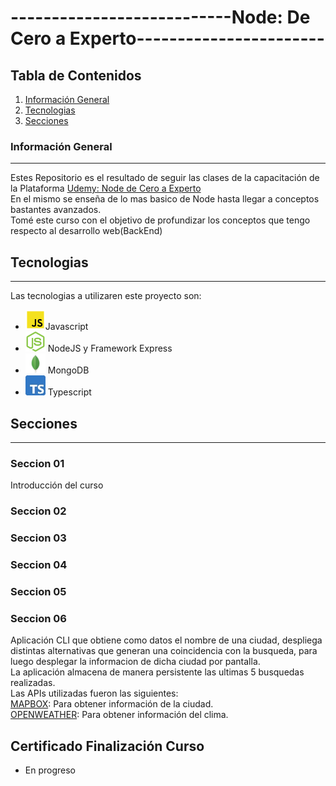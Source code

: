 # ---------------------------Node: De Cero a Experto-----------------------
  
   

## Tabla de Contenidos
1. [Información General](#informaci%C3%B3n-general)
2. [Tecnologias](#tecnologias)
3. [Secciones](#secciones)
  

### Información General
***
Estes Repositorio es el resultado de seguir las clases de la capacitación de la Plataforma [Udemy: Node de Cero a Experto](https://www.udemy.com/course/node-de-cero-a-experto/)     
En el mismo se enseña de lo mas basico de Node hasta llegar a conceptos bastantes avanzados.   
Tomé este curso con el objetivo de profundizar los conceptos que tengo respecto al desarrollo web(BackEnd)
  
  
## Tecnologias
***
Las tecnologias a utilizaren este proyecto son:
* ![Javascript](/img/javascript.png)Javascript  
* ![NodeJS](/img/node.png) NodeJS  y Framework Express
* ![MongoDB](/img/mongo.png) MongoDB  
* ![TypeScript](/img/typescript.jpg) Typescript
  
  
## Secciones
***
### Seccion 01
Introducción del curso  
### Seccion 02
### Seccion 03
### Seccion 04
### Seccion 05
### Seccion 06
Aplicación CLI que obtiene como datos el nombre de una ciudad, despliega distintas alternativas que generan una coincidencia con la busqueda, para luego desplegar la
informacion de dicha ciudad por pantalla.  
La aplicación almacena de manera persistente las ultimas 5 busquedas realizadas.  
Las APIs utilizadas fueron las siguientes:  
[MAPBOX](https://www.mapbox.com/): Para obtener información de la ciudad.  
[OPENWEATHER](https://openweathermap.org/): Para obtener información del clima.  

  
  
## Certificado Finalización Curso
* En progreso
